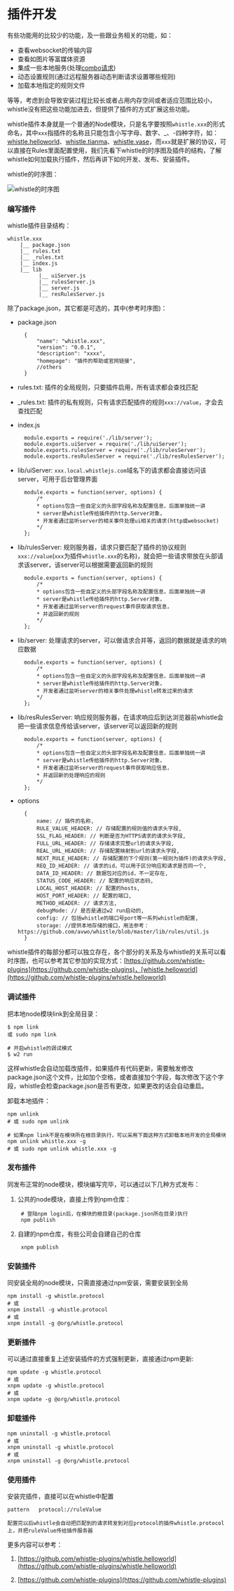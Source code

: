 # 插件开发

有些功能用的比较少的功能，及一些跟业务相关的功能，如：

- 查看websocket的传输内容 
- 查看如图片等富媒体资源
- 集成一些本地服务(处理[combo请求](https://github.com/whistle-plugins/whistle.tianma))
- 动态设置规则(通过远程服务器动态判断请求设置哪些规则)
- 加载本地指定的规则文件

等等，考虑到会导致安装过程比较长或者占用内存空间或者适应范围比较小，whistle没有把这些功能加进去，但提供了插件的方式扩展这些功能。

whistle插件本身就是一个普通的Node模块，只是名字要按照`whistle.xxx`的形式命名，其中`xxx`指插件的名称且只能包含小写字母、数字、_、-四种字符，如：[whistle.helloworld](https://github.com/whistle-plugins/whistle.helloworld)、[whistle.tianma](https://github.com/whistle-plugins/whistle.tinama)、[whistle.vase](https://github.com/whistle-plugins/whistle.vase)，而`xxx`就是扩展的协议，可以直接在Rules里面配置使用，我们先看下whistle的时序图及插件的结构，了解whistle如何加载执行插件，然后再讲下如何开发、发布、安装插件。

whistle的时序图：

![whistle的时序图](img/seq.png)

### 编写插件

whistle插件目录结构：

	whistle.xxx
		|__ package.json
		|__ rules.txt
		|__ _rules.txt
		|__ index.js
		|__ lib
			  |__ uiServer.js
			  |__ rulesServer.js
			  |__ server.js
			  |__ resRulesServer.js
			  
除了package.json，其它都是可选的，其中(参考时序图)：

- package.json

		{
		    "name": "whistle.xxx",
		    "version": "0.0.1",
		    "description": "xxxx",
		    "homepage": "插件的帮助或官网链接",
		    //others
		}

- rules.txt: 插件的全局规则，只要插件启用，所有请求都会查找匹配
- _rules.txt: 插件的私有规则，只有请求匹配插件的规则`xxx://value`，才会去查找匹配
- index.js

		module.exports = require('./lib/server');
		module.exports.uiServer = require('./lib/uiServer');
		module.exports.rulesServer = require('./lib/rulesServer');
		module.exports.resRulesServer = require('./lib/resRulesServer');

- lib/uiServer: `xxx.local.whistlejs.com`域名下的请求都会直接访问该server，可用于后台管理界面

		module.exports = function(server, options) {
			/*
			* options包含一些自定义的头部字段名称及配置信息，后面单独统一讲
			* server是whistle传给插件的http.Server对象，
			* 开发者通过监听server的相关事件处理ui相关的请求(http或websocket)
			*/
		};

- lib/rulesServer: 规则服务器，请求只要匹配了插件的协议规则`xxx://value`(`xxx`为插件`whistle.xxx`的名称)，就会把一些请求带放在头部请求该server，该server可以根据需要返回新的规则

		module.exports = function(server, options) {
			/*
			* options包含一些自定义的头部字段名称及配置信息，后面单独统一讲
			* server是whistle传给插件的http.Server对象，
			* 开发者通过监听server的request事件获取请求信息，
			* 并返回新的规则
			*/
		};
	
- lib/server: 处理请求的server，可以做请求合并等，返回的数据就是请求的响应数据

		module.exports = function(server, options) {
			/*
			* options包含一些自定义的头部字段名称及配置信息，后面单独统一讲
			* server是whistle传给插件的http.Server对象，
			* 开发者通过监听server的相关事件处理whistle转发过来的请求
			*/
		};

- lib/resRulesServer: 响应规则服务器，在请求响应后到达浏览器前whistle会把一些请求信息传给该server，该server可以返回新的规则

		module.exports = function(server, options) {
			/*
			* options包含一些自定义的头部字段名称及配置信息，后面单独统一讲
			* server是whistle传给插件的http.Server对象，
			* 开发者通过监听server的request事件获取响应信息，
			* 并返回新的处理响应的规则
			*/
		};


- options

		{
			name: // 插件的名称,
			RULE_VALUE_HEADER: // 存储配置的规则值的请求头字段,
			SSL_FLAG_HEADER: // 判断是否为HTTPS请求的请求头字段,
			FULL_URL_HEADER: // 存储请求完整url的请求头字段,
			REAL_URL_HEADER: // 存储配置映射到url的请求头字段,
			NEXT_RULE_HEADER: // 存储配置的下个规则(第一规则为插件)的请求头字段,
			REQ_ID_HEADER: // 请求的id，可以用于区分响应和请求是否同一个,
			DATA_ID_HEADER: // 数据包对应的id，不一定存在,
			STATUS_CODE_HEADER: // 配置的响应状态码,
			LOCAL_HOST_HEADER: // 配置的hosts,
			HOST_PORT_HEADER: // 配置的端口,
			METHOD_HEADER: // 请求方法,
			debugMode: // 是否是通过w2 run启动的,
			config: // 包括whistle的端口号port等一系列whistle的配置,
			storage: //提供本地存储的接口，用法参考：https://github.com/avwo/whistle/blob/master/lib/rules/util.js
		}
		
whistle插件的每部分都可以独立存在，各个部分的关系及与whistle的关系可以看时序图，也可以参考其它参加的实现方式：[https://github.com/whistle-plugins](https://github.com/whistle-plugins)，[whistle.helloworld](https://github.com/whistle-plugins/whistle.helloworld)

### 调试插件

把本地node模块link到全局目录：

	$ npm link
	或 sudo npm link
	
	# 开启whistle的调试模式
	$ w2 run
	
这样whistle会自动加载改插件，如果插件有代码更新，需要触发修改package.json这个文件，比如加个空格，或者直接加个字段，每次修改下这个字段，whistle会检查package.json是否有更改，如果更改的话会自动重启。

卸载本地插件：

	npm unlink
	# 或 sudo npm unlink

	# 如果npm link不是在模块所在根目录执行，可以采用下面这种方式卸载本地开发的全局模块
	npm unlink whistle.xxx -g
	# 或 sudo npm unlink whistle.xxx -g

### 发布插件
同发布正常的node模块，模块编写完毕，可以通过以下几种方式发布：

1. 公共的node模块，直接上传到npm仓库：

		# 登陆npm login后，在模块的根目录(package.json所在目录)执行
		npm publish

2. 自建的npm仓库，有些公司会自建自己的仓库
		
		xnpm publish
		
### 安装插件
同安装全局的node模块，只需直接通过npm安装，需要安装到全局

	npm install -g whistle.protocol
	# 或
	xnpm install -g whistle.protocol
	# 或
	xnpm install -g @org/whistle.protocol

		
### 更新插件
可以通过直接重复上述安装插件的方式强制更新，直接通过npm更新:

	npm update -g whistle.protocol
	# 或
	xnpm update -g whistle.protocol
	# 或
	xnpm update -g @org/whistle.protocol
		
	
### 卸载插件


	npm uninstall -g whistle.protocol
	# 或
	xnpm uninstall -g whistle.protocol
	# 或
	xnpm uninstall -g @org/whistle.protocol



### 使用插件
安装完插件，直接可以在whistle中配置
	
	pattern   protocol://ruleValue
                    
	配置完以后whistle会自动把匹配到的请求转发到对应protocol的插件whistle.protocol上，并把ruleValue传给插件服务器   



更多内容可以参考：

1. [https://github.com/whistle-plugins/whistle.helloworld](https://github.com/whistle-plugins/whistle.helloworld)

2. [https://github.com/whistle-plugins](https://github.com/whistle-plugins)







